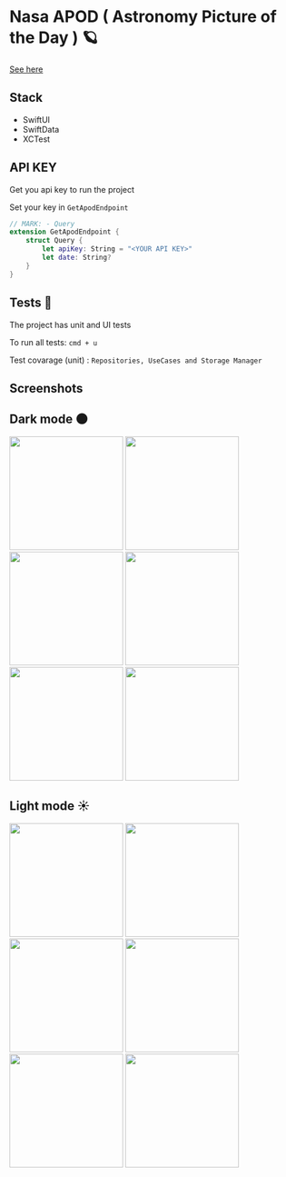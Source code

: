 # Nasa APOD ( Astronomy Picture of the Day ) 🪐

[See here](https://apod.nasa.gov/apod/astropix.html)


## Stack

- SwiftUI
- SwiftData
- XCTest

## API KEY
Get you api key to run the project

Set your key in ```GetApodEndpoint```

```swift
// MARK: - Query
extension GetApodEndpoint {
    struct Query {
        let apiKey: String = "<YOUR API KEY>"
        let date: String?
    }
}

```


## Tests 🧪

The project has unit and UI tests

To run all tests: ```cmd + u```

Test covarage (unit) : ```Repositories, UseCases and Storage Manager```

## Screenshots

## Dark mode 🌑
<img src="https://github.com/user-attachments/assets/85c5045f-b11c-4d30-b5e6-7021d232dc37" width="200" />
<img src="https://github.com/user-attachments/assets/aa07eee3-1a36-475d-b0f1-4045ae76d841" width="200" />
<img src="https://github.com/user-attachments/assets/1a7af0e9-3995-4440-bd1d-0ea310e7dbcf" width="200" />
<img src="https://github.com/user-attachments/assets/ab892183-fe58-404d-b3a0-700ca725d4a5" width="200" />
<img src="https://github.com/user-attachments/assets/85af1ddc-c796-4b6a-a17b-923466c4d5d8" width="200" />
<img src="https://github.com/user-attachments/assets/05011e79-9a80-463a-829a-0150f345daf8" width="200" />


## Light mode ☀️

<img src="https://github.com/user-attachments/assets/b51a5c1b-259b-4535-a8ab-8494e6e11cee" width="200" />
<img src="https://github.com/user-attachments/assets/9232cb62-f712-4f05-bbac-981f8e56aa77" width="200" />
<img src="https://github.com/user-attachments/assets/52b7d2ee-e521-4106-8b1a-b9675a8a2485" width="200" />
<img src="https://github.com/user-attachments/assets/89ff0dd6-9804-4870-b732-dc9abbf05bb0" width="200" />
<img src="https://github.com/user-attachments/assets/2199b693-d7ee-45db-953a-65527b16f27e" width="200" />
<img src="https://github.com/user-attachments/assets/33d11ecd-970b-4f95-9a83-f4ed0717e767" width="200" />



